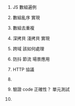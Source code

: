 1. JS 數組遍例
2. 數組亂序 實現
3. 數組去重複
4. 深拷貝 淺拷貝 實現
5. 跨域 該如何處理
6. 防抖 節流 場景應用
7. HTTP 協議
8. 




1. 驗證 code 正確性？ 單元測試
2. 